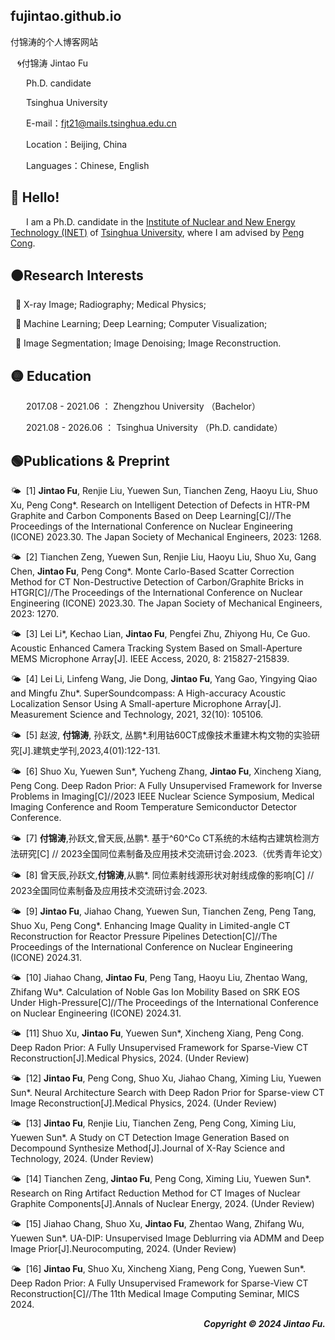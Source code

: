 ## fujintao.github.io
付锦涛的个人博客网站

&ensp; &#x1F300;付锦涛 Jintao Fu

&ensp;&ensp;&ensp; Ph.D. candidate

&ensp;&ensp;&ensp; Tsinghua University

&ensp;&ensp;&ensp; E-mail：fjt21@mails.tsinghua.edu.cn

&ensp;&ensp;&ensp; Location：Beijing, China

&ensp;&ensp;&ensp; Languages：Chinese, English


## &#x1F535; Hello! 

&ensp;&ensp;&ensp; I am a Ph.D. candidate in the [Institute of Nuclear and New Energy Technology (INET)](https://www.inet.tsinghua.edu.cn/index.htm) of [Tsinghua University](https://www.tsinghua.edu.cn/), where I am advised by [Peng Cong](https://www.inet.tsinghua.edu.cn/info/1375/2078.htm). 

## &#x1F7E0;Research Interests

&nbsp; 🎈 X-ray Image; Radiography; Medical Physics; 

&nbsp; 🎈 Machine Learning; Deep Learning; Computer Visualization; 

&nbsp; 🎈 Image Segmentation; Image Denoising; Image Reconstruction. 


## &#x1F7E1; Education

&ensp;&ensp;&ensp; 2017.08  - 2021.06 ： Zhengzhou University  （Bachelor）

&ensp;&ensp;&ensp; 2021.08  - 2026.06 ： Tsinghua University  （Ph.D. candidate）


## &#x1F7E2;Publications & Preprint

&#x1F324; &nbsp;[1]  **Jintao Fu**, Renjie Liu, Yuewen Sun, Tianchen Zeng, Haoyu Liu, Shuo Xu, Peng Cong*. Research on Intelligent Detection of Defects in HTR-PM Graphite and Carbon Components Based on Deep Learning[C]//The Proceedings of the International Conference on Nuclear Engineering (ICONE) 2023.30. The Japan Society of Mechanical Engineers, 2023: 1268.

&#x1F324; &nbsp;[2]  Tianchen Zeng, Yuewen Sun, Renjie Liu, Haoyu Liu, Shuo Xu, Gang Chen, **Jintao Fu**, Peng Cong*. Monte Carlo-Based Scatter Correction Method for CT Non-Destructive Detection of Carbon/Graphite Bricks in HTGR[C]//The Proceedings of the International Conference on Nuclear Engineering (ICONE) 2023.30. The Japan Society of Mechanical Engineers, 2023: 1270.

&#x1F324; &nbsp;[3]  Lei Li*, Kechao Lian, **Jintao Fu**, Pengfei Zhu, Zhiyong Hu, Ce Guo. Acoustic Enhanced Camera Tracking System Based on Small-Aperture MEMS Microphone Array[J]. IEEE Access, 2020, 8: 215827-215839.

&#x1F324; &nbsp;[4]  Lei Li, Linfeng Wang, Jie Dong, **Jintao Fu**, Yang Gao, Yingying Qiao and Mingfu Zhu*. SuperSoundcompass: A High-accuracy Acoustic Localization Sensor Using A Small-aperture Microphone Array[J]. Measurement Science and Technology, 2021, 32(10): 105106.

&#x1F324; &nbsp;[5]  赵波, **付锦涛**, 孙跃文, 丛鹏*.利用钴60CT成像技术重建木构文物的实验研究[J].建筑史学刊,2023,4(01):122-131.

&#x1F324; &nbsp;[6]  Shuo Xu, Yuewen Sun*, Yucheng Zhang, **Jintao Fu**, Xincheng Xiang, Peng Cong. Deep Radon Prior: A Fully Unsupervised Framework for Inverse Problems in Imaging[C]//2023 IEEE Nuclear Science Symposium, Medical Imaging Conference and Room Temperature Semiconductor Detector Conference.

&#x1F324; &nbsp;[7]  **付锦涛**,孙跃文,曾天辰,丛鹏*. 基于^60^Co CT系统的木结构古建筑检测方法研究[C] // 2023全国同位素制备及应用技术交流研讨会.2023.（优秀青年论文）

&#x1F324; &nbsp;[8]  曾天辰,孙跃文,**付锦涛**,从鹏*. 同位素射线源形状对射线成像的影响[C] // 2023全国同位素制备及应用技术交流研讨会.2023.

&#x1F324; &nbsp;[9]  **Jintao Fu**, Jiahao Chang, Yuewen Sun, Tianchen Zeng, Peng Tang, Shuo Xu, Peng Cong*. Enhancing Image Quality in Limited-angle CT Reconstruction for Reactor Pressure Pipelines Detection[C]//The Proceedings of the International Conference on Nuclear Engineering (ICONE) 2024.31.

&#x1F324; &nbsp;[10]  Jiahao Chang, **Jintao Fu**, Peng Tang, Haoyu Liu, Zhentao Wang, Zhifang Wu*. Calculation of Noble Gas Ion Mobility Based on SRK EOS Under High-Pressure[C]//The Proceedings of the International Conference on Nuclear Engineering (ICONE) 2024.31.

&#x1F324; &nbsp;[11]  Shuo Xu, **Jintao Fu**, Yuewen Sun*, Xincheng Xiang, Peng Cong. Deep Radon Prior: A Fully Unsupervised Framework for Sparse-View CT Reconstruction[J].Medical Physics, 2024. (Under Review)

&#x1F324; &nbsp;[12]  **Jintao Fu**, Peng Cong, Shuo Xu, Jiahao Chang, Ximing Liu, Yuewen Sun*. Neural Architecture Search with Deep Radon Prior for Sparse-view CT Image Reconstruction[J].Medical Physics, 2024. (Under Review)

&#x1F324; &nbsp;[13]  **Jintao Fu**, Renjie Liu, Tianchen Zeng, Peng Cong, Ximing Liu, Yuewen Sun*. A Study on CT Detection Image Generation Based on Decompound Synthesize Method[J].Journal of X-Ray Science and Technology, 2024. (Under Review)

&#x1F324; &nbsp;[14]  Tianchen Zeng, **Jintao Fu**, Peng Cong, Ximing Liu, Yuewen Sun*. Research on Ring Artifact Reduction Method for CT Images of Nuclear Graphite Components[J].Annals of Nuclear Energy, 2024. (Under Review)

&#x1F324; &nbsp;[15]  Jiahao Chang, Shuo Xu, **Jintao Fu**, Zhentao Wang, Zhifang Wu, Yuewen Sun*. UA-DIP: Unsupervised Image Deblurring via ADMM and Deep Image Prior[J].Neurocomputing, 2024. (Under Review)

&#x1F324; &nbsp;[16]  **Jintao Fu**, Shuo Xu, Xincheng Xiang, Peng Cong, Yuewen Sun*. Deep Radon Prior: A Fully Unsupervised Framework for Sparse-View CT Reconstruction[C]//The 11th Medical Image Computing Seminar, MICS 2024.

 <p align="right">
  <b><i>
  Copyright &#x00A9; 2024 Jintao Fu. 
  </i></b>
</p>
